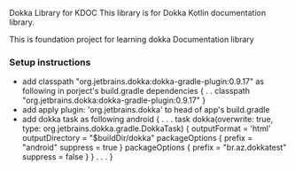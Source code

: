  Dokka Library for KDOC
 This library is for Dokka Kotlin documentation library.
 
 This is foundation project for learning dokka Documentation library

<h3> Setup instructions</h3>
 <ul>
  <li>
 add  classpath "org.jetbrains.dokka:dokka-gradle-plugin:0.9.17" as following in porject's build.gradle
 dependencies {
        .
        .
        classpath "org.jetbrains.dokka:dokka-gradle-plugin:0.9.17"
    }
 </li>
  <li> 
 add apply plugin: 'org.jetbrains.dokka' to head of app's build.gradle
 </li>
  <li> 
   add dokka task as following 
   android {
   .
   .
   .
task dokka(overwrite: true, type: org.jetbrains.dokka.gradle.DokkaTask) {
        outputFormat = 'html'
        outputDirectory = "$buildDir/dokka"
        packageOptions {
            prefix = "android"
            suppress = true
        }
        packageOptions {
            prefix = "br.az.dokkatest"
            suppress = false
         }
    }
   .
   .
   .
   }
 </li>
 </ul> 

    
